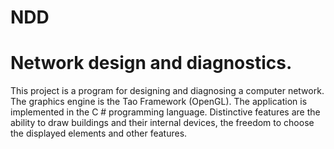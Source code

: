 # NDD
# Network design and diagnostics.
This project is a program for designing and diagnosing a computer network. The graphics engine is the Tao Framework (OpenGL). The application is implemented in the C # programming language. Distinctive features are the ability to draw buildings and their internal devices, the freedom to choose the displayed elements and other features.

